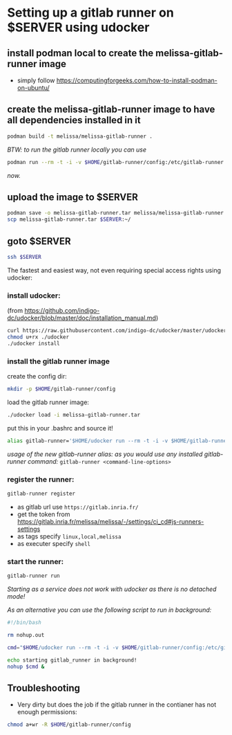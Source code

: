 # Setting up a gitlab runner on $SERVER using udocker

## install podman local to create the melissa-gitlab-runner image
- simply follow https://computingforgeeks.com/how-to-install-podman-on-ubuntu/<Paste>

## create the melissa-gitlab-runner image to have all dependencies installed in it
```sh
podman build -t melissa/melissa-gitlab-runner .
```
*BTW: to run the gitlab runner locally you can use*
```sh
podman run --rm -t -i -v $HOME/gitlab-runner/config:/etc/gitlab-runner melissa/melissa-gitlab-runner <gitlab-runner-command-line-options>
```
*now.*


## upload the image to $SERVER
```sh
podman save -o melissa-gitlab-runner.tar melissa/melissa-gitlab-runner
scp melissa-gitlab-runner.tar $SERVER:~/
```

## goto $SERVER
```sh
ssh $SERVER
```

The fastest and easiest way, not even requiring special access rights using udocker:

### install udocker:
(from https://github.com/indigo-dc/udocker/blob/master/doc/installation_manual.md)
```sh
curl https://raw.githubusercontent.com/indigo-dc/udocker/master/udocker.py > udocker
chmod u+rx ./udocker
./udocker install
```

### install the gitlab runner image
create the config dir:
```sh
mkdir -p $HOME/gitlab-runner/config
```

load the gitlab runner image:
```sh
./udocker load -i melissa-gitlab-runner.tar
```

put this in your .bashrc and source it!
```sh
alias gitlab-runner='$HOME/udocker run --rm -t -i -v $HOME/gitlab-runner/config:/etc/gitlab-runner localhost/melissa/melissa-gitlab-runner:latest'
```

*usage of the new gitlab-runner alias: as you would use any installed gitlab-runner command:*
`gitlab-runner <command-line-options>`


### register the runner:
```sh
gitlab-runner register
```
- as gitlab url use `https://gitlab.inria.fr/`
- get the token from https://gitlab.inria.fr/melissa/melissa/-/settings/ci_cd#js-runners-settings
- as tags specify `linux,local,melissa`
- as executer specify `shell`

### start the runner:
```sh
gitlab-runner run
```
*Starting as a service does not work with udocker as there is no detached mode!*

*As an alternative you can use the following script to run in background:*
```sh
#!/bin/bash

rm nohup.out

cmd="$HOME/udocker run --rm -t -i -v $HOME/gitlab-runner/config:/etc/gitlab-runner localhost/melissa/melissa-gitlab-runner:latest run"

echo starting gitlab_runner in background!
nohup $cmd &
```


## Troubleshooting
- Very dirty but does the job if the gitlab runner in the contianer has not enough permissions:
```sh
chmod a+wr -R $HOME/gitlab-runner/config
```
